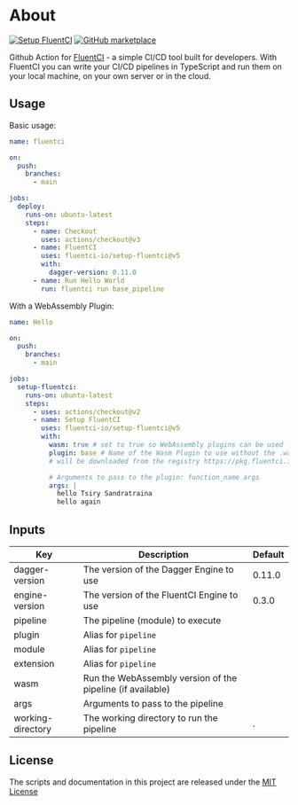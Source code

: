 # About

[![Setup FluentCI](https://github.com/fluentci-io/setup-fluentci/actions/workflows/setup.yml/badge.svg)](https://github.com/fluentci-io/setup-fluentci/actions/workflows/setup.yml)
[![GitHub marketplace](https://img.shields.io/badge/marketplace-setup--fluentci-blue?logo=github&style)](https://github.com/marketplace/actions/setup-fluentci)

Github Action for [FluentCI](https://fluentci.io) - a simple CI/CD tool built for developers. With FluentCI you can write your CI/CD pipelines in TypeScript and run them on your local machine, on your own server or in the cloud.

## Usage

Basic usage:

```yaml
name: fluentci

on:
  push:
    branches:
      - main

jobs:
  deploy:
    runs-on: ubuntu-latest
    steps:
      - name: Checkout
        uses: actions/checkout@v3
      - name: FluentCI
        uses: fluentci-io/setup-fluentci@v5
        with:
          dagger-version: 0.11.0
      - name: Run Hello World
        run: fluentci run base_pipeline
```

With a WebAssembly Plugin:

```yaml
name: Hello

on:
  push:
    branches:
      - main

jobs:
  setup-fluentci:
    runs-on: ubuntu-latest
    steps:
      - uses: actions/checkout@v2
      - name: Setup FluentCI
        uses: fluentci-io/setup-fluentci@v5
        with:
          wasm: true # set to true so WebAssembly plugins can be used
          plugin: base # Name of the Wasm Plugin to use without the .wasm extension, 
          # will be downloaded from the registry https://pkg.fluentci.io

          # Arguments to pass to the plugin: function_name args
          args: |
            hello Tsiry Sandratraina
            hello again
```

## Inputs

| Key            | Description                             | Default |
| -------------- | --------------------------------------- | ------- |
| dagger-version | The version of the Dagger Engine to use | 0.11.0  |
| engine-version | The version of the FluentCI Engine to use | 0.3.0  |
| pipeline       | The pipeline (module) to execute                   |         |
| plugin         | Alias for `pipeline` |         |
| module         | Alias for `pipeline` |         |
| extension      | Alias for `pipeline` |         |
| wasm           | Run the WebAssembly version of the pipeline (if available) |    |
| args     | Arguments to pass to the pipeline |         |
| working-directory | The working directory to run the pipeline | . |


## License

The scripts and documentation in this project are released under the [MIT License](LICENSE)

